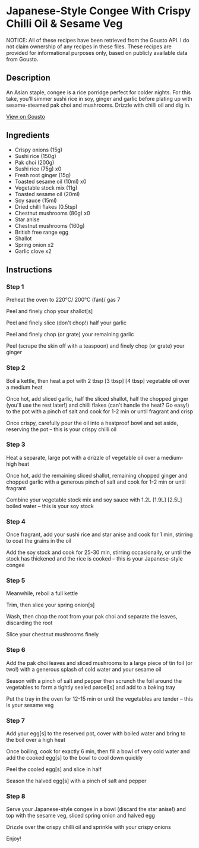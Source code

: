 # Japanese-Style Congee With Crispy Chilli Oil & Sesame Veg

NOTICE: All of these recipes have been retrieved from the Gousto API. I do not claim ownership of any recipes in these files. These recipes are provided for informational purposes only, based on publicly available data from Gousto.

## Description

An Asian staple, congee is a rice porridge perfect for colder nights. For this take, you’ll simmer sushi rice in soy, ginger and garlic before plating up with sesame-steamed pak choi and mushrooms. Drizzle with chilli oil and dig in.

[View on Gousto](https://www.gousto.co.uk/recipes/cookbook/japanese-style-congee-with-crispy-chilli-oil-sesame-veg)

## Ingredients

- Crispy onions (15g)
- Sushi rice (150g)
- Pak choi (200g)
- Sushi rice (75g) x0
- Fresh root ginger (15g)
- Toasted sesame oil (10ml) x0
- Vegetable stock mix (11g)
- Toasted sesame oil (20ml)
- Soy sauce (15ml)
- Dried chilli flakes (0.5tsp)
- Chestnut mushrooms (80g) x0
- Star anise
- Chestnut mushrooms (160g)
- British free range egg
- Shallot
- Spring onion x2
- Garlic clove x2

## Instructions


### Step 1

Preheat the oven to 220°C/ 200°C (fan)/ gas 7

Peel and finely chop your shallot[s]

Peel and finely slice (don't chop!) half your garlic

Peel and finely chop (or grate) your remaining garlic

Peel (scrape the skin off with a teaspoon) and finely chop (or grate) your ginger


### Step 2

Boil a kettle, then heat a pot with 2 tbsp<span class="text-purple"> [3 tbsp]</span> <span class="text-danger">[4 tbsp] </span>vegetable oil over a medium heat

Once hot, add sliced garlic, half the sliced shallot, half the chopped ginger (you'll use the rest later!) and chilli flakes (can't handle the heat? Go easy!) to the pot with a pinch of salt and cook for 1-2 min or until fragrant and crisp

Once crispy, carefully pour the oil into a heatproof bowl and set aside, reserving the pot – this is your crispy chilli oil


### Step 3

Heat a separate, large pot with a drizzle of vegetable oil over a medium-high heat

Once hot, add the remaining sliced shallot, remaining chopped ginger and chopped garlic with a generous pinch of salt and cook for 1-2 min or until fragrant

Combine your vegetable stock mix and soy sauce with 1.2L <span class="text-purple">[1.9L]<span class="text-danger"> </span>[2.5L] </span>boiled water – this is your soy stock


### Step 4

Once fragrant, add your sushi rice and star anise and cook for 1 min, stirring to coat the grains in the oil

Add the soy stock and cook for 25-30 min, stirring occasionally, or until the stock has thickened and the rice is cooked – this is your Japanese-style congee


### Step 5

Meanwhile, reboil a full kettle

Trim, then slice your spring onion[s]

Wash, then chop the root from your pak choi and separate the leaves, discarding the root

Slice your chestnut mushrooms finely


### Step 6

Add the pak choi leaves and sliced mushrooms to a large piece of tin foil (or two!) with a generous splash of cold water and your sesame oil

Season with a pinch of salt and pepper then scrunch the foil around the vegetables to form a tightly sealed parcel[s] and add to a baking tray

Put the tray in the oven for 12-15 min or until the vegetables are tender – this is your sesame veg


### Step 7

Add your egg[s] to the reserved pot, cover with boiled water and bring to the boil over a high heat

Once boiling, cook for exactly 6 min, then fill a bowl of very cold water and add the cooked egg[s] to the bowl to cool down quickly

Peel the cooled egg[s] and slice in half

Season the halved egg[s] with a pinch of salt and pepper

### Step 8

Serve your Japanese-style congee in a bowl (discard the star anise!) and top with the sesame veg, sliced spring onion and halved egg

Drizzle over the crispy chilli oil and sprinkle with your crispy onions

Enjoy!

